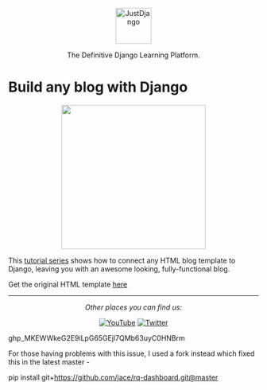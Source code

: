<p align="center">
  <p align="center">
    <a href="https://justdjango.com/?utm_source=github&utm_medium=logo" target="_blank">
      <img src="https://assets.justdjango.com/static/branding/logo.svg" alt="JustDjango" height="72">
    </a>
  </p>
  <p align="center">
    The Definitive Django Learning Platform.
  </p>
</p>

# Build any blog with Django

<p align="center">
  <a href="https://youtu.be/HWg3zXWwre8"><img src="https://github.com/justdjango/dream_blog/blob/master/thumbnail.png" width="290"></a>
</p>

This [tutorial series](https://youtu.be/HWg3zXWwre8) shows how to connect any HTML blog template to Django, leaving you with an awesome looking, fully-functional blog.

Get the original HTML template [here](https://bootstrapious.com/p/bootstrap-blog)

---

<div align="center">

<i>Other places you can find us:</i><br>

<a href="https://www.youtube.com/channel/UCRM1gWNTDx0SHIqUJygD-kQ" target="_blank"><img src="https://img.shields.io/badge/YouTube-%23E4405F.svg?&style=flat-square&logo=youtube&logoColor=white" alt="YouTube"></a>
<a href="https://www.twitter.com/justdjangocode" target="_blank"><img src="https://img.shields.io/badge/Twitter-%231877F2.svg?&style=flat-square&logo=twitter&logoColor=white" alt="Twitter"></a>

</div>


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


For those having problems with this issue, I used a fork instead which fixed this in the latest master -

pip install git+https://github.com/jace/rq-dashboard.git@master